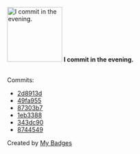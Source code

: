 <img src="https://my-badges.github.io/my-badges/evening-commits.png" alt="I commit in the evening." title="I commit in the evening." width="128">
<strong>I commit in the evening.</strong>
<br><br>

Commits:

- <a href="https://github.com/mmichie/dotfiles/commit/2d8913d703426592fddbb8d38a0535e1969a9f29">2d8913d</a>
- <a href="https://github.com/mmichie/dotfiles/commit/49fa9558a39a90bc54ffebdbb9eb21fa692845c9">49fa955</a>
- <a href="https://github.com/mmichie/dotfiles/commit/87303b7dec0b79da3a9b5cc1f907e57dcf3e076d">87303b7</a>
- <a href="https://github.com/mmichie/dotfiles/commit/1eb3388eab92ceb68ad3aa7befda62df14e7a95a">1eb3388</a>
- <a href="https://github.com/mmichie/dotfiles/commit/343dc902777de7095585c71d000af652cc26ee75">343dc90</a>
- <a href="https://github.com/mmichie/cardsharp/commit/874454951ba3f0725d2e949f6d0de920172dc170">8744549</a>


Created by <a href="https://github.com/my-badges/my-badges">My Badges</a>
